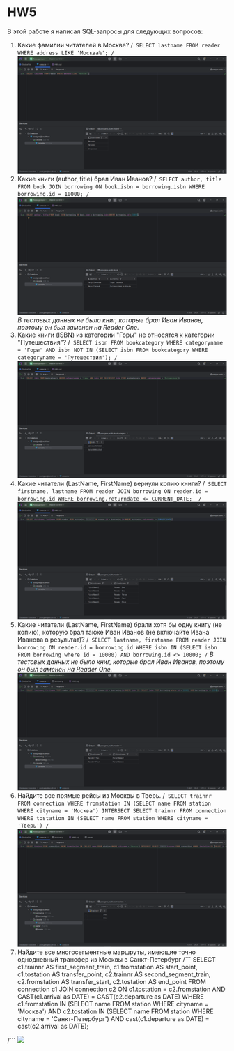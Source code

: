 # HW5
В этой работе я написал SQL-запросы для следующих вопросов:
1. Какие фамилии читателей в Москве?
/```
SELECT lastname FROM reader WHERE address LIKE 'Москва%';
/```
![](./screens/a.png)
2. Какие книги (author, title) брал Иван Иванов?
/```
SELECT author, title FROM book JOIN borrowing ON book.isbn = borrowing.isbn WHERE borrowing.id = 10000;
/```
![](./screens/b.png)
*В тестовых данных не было книг, которые брал Иван Иванов, поэтому он был заменен на Reader One.*
3. Какие книги (ISBN) из категории "Горы" не относятся к категории "Путешествия"? 
/```
SELECT isbn FROM bookcategory WHERE categoryname = 'Горы' AND isbn NOT IN (SELECT isbn FROM bookcategory WHERE categoryname = 'Путешествия');
/```
![](./screens/v.png)
4. Какие читатели (LastName, FirstName) вернули копию книги?
/```
SELECT firstname, lastname FROM reader JOIN borrowing ON reader.id = borrowing.id WHERE borrowing.returndate <= CURRENT_DATE; 
/```
![](./screens/g.png)
5. Какие читатели (LastName, FirstName) брали хотя бы одну книгу (не копию), которую брал также Иван Иванов (не включайте Ивана Иванова в результат)?
/```
SELECT lastname, firstname FROM reader JOIN borrowing ON reader.id = borrowing.id WHERE isbn IN (SELECT isbn FROM borrowing where id = 10000) AND borrowing.id <> 10000;
/```
*В тестовых данных не было книг, которые брал Иван Иванов, поэтому он был заменен на Reader One.*
![](./screens/d.png)
6. Найдите все прямые рейсы из Москвы в Тверь.
/```
SELECT trainnr FROM connection WHERE fromstation IN (SELECT name FROM station WHERE cityname = 'Москва') INTERSECT SELECT trainnr FROM connection WHERE tostation IN (SELECT name FROM station WHERE cityname = 'Тверь')
/```
![](./screens/Moscow-Tverr.png)
7. Найдите все многосегментные маршруты, имеющие точно однодневный трансфер из Москвы в Санкт-Петербург 
/```
SELECT
    c1.trainnr AS first_segment_train,
    c1.fromstation AS start_point,
    c1.tostation AS transfer_point,
    c2.trainnr AS second_segment_train,
    c2.fromstation AS transfer_start,
    c2.tostation AS end_point
FROM
    connection c1
JOIN
    connection c2
ON
    c1.tostation = c2.fromstation
    AND CAST(c1.arrival as DATE) = CAST(c2.departure as DATE)
WHERE
    c1.fromstation IN (SELECT name FROM station WHERE cityname = 'Москва')
    AND c2.tostation IN (SELECT name FROM station WHERE cityname = 'Санкт-Петербург')
    AND cast(c1.departure as DATE) = cast(c2.arrival as DATE);

/```
![](/screens/multisegment.png)
